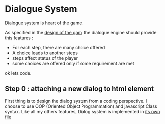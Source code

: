 # Dialogue System

Dialogue system is heart of the game. 

As specified in the [design of the gam](step-1_design.md), the dialogue engine should provide this features :

- For each step, there are many choice offered
- A choice leads to another steps
- steps affect status of the player
- some choices are offered only if some requirement are met

ok lets code.

## Step 0 : attaching a new dialog to html element

First thing is to design the dialog system from a coding perspective. I choose to use OOP (Oriented Object Programmation) and javascript Class syntax.
Like all my others features, Dialog system is implemented in [its own file](../modules/dialogLib.js)